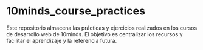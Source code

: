 # 10minds_course_practices
Este repositorio almacena las prácticas y ejercicios realizados en los cursos de desarrollo web de 10minds. El objetivo es centralizar los recursos y facilitar el aprendizaje y la referencia futura.
